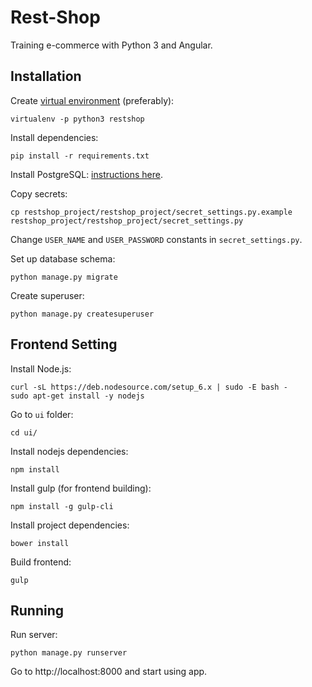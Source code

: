# Rest-Shop

Training e-commerce with Python 3 and Angular.

## Installation

Create [virtual environment](https://virtualenv.pypa.io/en/stable/) (preferably):
```
virtualenv -p python3 restshop
```

Install dependencies:
```
pip install -r requirements.txt
```

Install PostgreSQL: [instructions here](POSTGRESQL.md).

Copy secrets:
```
cp restshop_project/restshop_project/secret_settings.py.example restshop_project/restshop_project/secret_settings.py
```

Change `USER_NAME` and `USER_PASSWORD` constants in `secret_settings.py`.

Set up database schema:
```
python manage.py migrate
```

Create superuser:
```
python manage.py createsuperuser
```

## Frontend Setting

Install Node.js:
```
curl -sL https://deb.nodesource.com/setup_6.x | sudo -E bash -
sudo apt-get install -y nodejs
```

Go to `ui` folder:
```
cd ui/
```

Install nodejs dependencies:
```
npm install
```

Install gulp (for frontend building):
```
npm install -g gulp-cli
```

Install project dependencies:
```
bower install
```

Build frontend:
```
gulp
```

## Running

Run server:
```
python manage.py runserver
```

Go to http://localhost:8000 and start using app.
